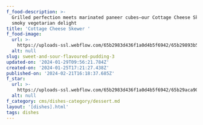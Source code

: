 ```yaml
---
f_food-description: >-
  Grilled perfection meets marinated paneer cubes—our Cottage Cheese Skewer is a
  smoky vegetarian delight
title: 'Cottage Cheese Skewer '
f_food-image:
  url: >-
    https://uploads-ssl.webflow.com/65b2983d436f1a0d4b5f6942/65b29893b5e7010545a51476_0F1A6805.png
  alt: null
slug: sweet-and-sour-flavoured-pudding-3
updated-on: '2024-01-29T09:56:21.784Z'
created-on: '2024-01-25T17:21:27.438Z'
published-on: '2024-02-21T16:18:37.685Z'
f_star:
  url: >-
    https://uploads-ssl.webflow.com/65b2983d436f1a0d4b5f6942/65b29aca9057cc8183632281_star.svg
  alt: null
f_category: cms/dishes-category/dessert.md
layout: '[dishes].html'
tags: dishes
---
```



